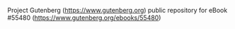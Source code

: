 Project Gutenberg (https://www.gutenberg.org) public repository for
eBook #55480 (https://www.gutenberg.org/ebooks/55480)
